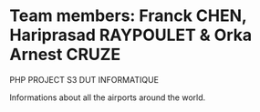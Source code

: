 # Team members: Franck CHEN, Hariprasad RAYPOULET & Orka Arnest CRUZE
PHP PROJECT S3 DUT INFORMATIQUE

Informations about all the airports around the world.
